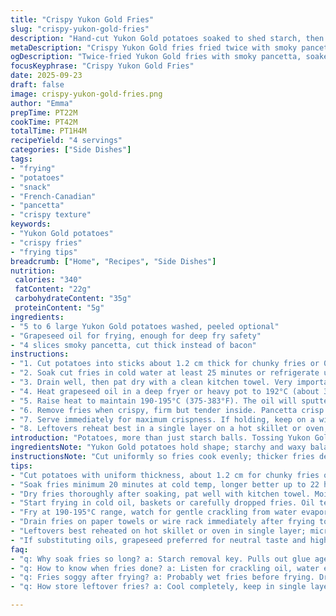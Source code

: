 ```yaml
---
title: "Crispy Yukon Gold Fries"
slug: "crispy-yukon-gold-fries"
description: "Hand-cut Yukon Gold potatoes soaked to shed starch, then twice fried with smoky pancetta strips added for crispiness and flavor. Uses grapeseed oil for a neutral but high-heat frying point. The process takes nearly an hour but nails texture and taste. Salt finishing essential. Techniques to check doneness with color and sound cues. Tips for drying potatoes and avoiding limp fries. Substitution ideas for oil and bacon. Storage advice for reheating without sogginess."
metaDescription: "Crispy Yukon Gold fries fried twice with smoky pancetta, soaked to shed starch, salted right after frying. Grapeseed oil for high heat and clean taste."
ogDescription: "Twice-fried Yukon Gold fries with smoky pancetta, soaked to avoid clumps, fried in grapeseed oil, salted immediately for crispness. Watch color, sound cues."
focusKeyphrase: "Crispy Yukon Gold Fries"
date: 2025-09-23
draft: false
image: crispy-yukon-gold-fries.png
author: "Emma"
prepTime: PT22M
cookTime: PT42M
totalTime: PT1H4M
recipeYield: "4 servings"
categories: ["Side Dishes"]
tags:
- "frying"
- "potatoes"
- "snack"
- "French-Canadian"
- "pancetta"
- "crispy texture"
keywords:
- "Yukon Gold potatoes"
- "crispy fries"
- "frying tips"
breadcrumb: ["Home", "Recipes", "Side Dishes"]
nutrition: 
 calories: "340"
 fatContent: "22g"
 carbohydrateContent: "35g"
 proteinContent: "5g"
ingredients:
- "5 to 6 large Yukon Gold potatoes washed, peeled optional"
- "Grapeseed oil for frying, enough for deep fry safety"
- "4 slices smoky pancetta, cut thick instead of bacon"
instructions:
- "1. Cut potatoes into sticks about 1.2 cm thick for chunky fries or 0.6 cm for thinner. Use a sharp knife or fry cutter to avoid crushed edges."
- "2. Soak cut fries in cold water at least 25 minutes or refrigerate up to 22 hours. This pulls out excess starch, preventing clumps and soggy fries. Don’t rush this step or fries will clump like glue against the oil."
- "3. Drain well, then pat dry with a clean kitchen towel. Very important to remove surface moisture or oil will splatter and fries won’t crisp up properly."
- "4. Heat grapeseed oil in a deep fryer or heavy pot to 192°C (about 378°F). Place fries in a fryer basket or carefully in oil cold so temperature rises gradually, keeping fries intact. Add pancetta slices at the same time to render fat and crisp them."
- "5. Raise heat to maintain 190-195°C (375-383°F). The oil will sputter as water evaporates, sounds like gentle crackling. Fry for roughly 38-43 minutes. Colour changes from pale to golden brown, fries puff slightly. Shake basket gently every 8-10 minutes to prevent sticking."
- "6. Remove fries when crispy, firm but tender inside. Pancetta crisp and browned. Drain on paper towels, season promptly with coarse salt. Warm serving plate to keep heat longer."
- "7. Serve immediately for maximum crispness. If holding, keep on a wire rack in a low oven (90-100°C), but fries will lose crunch fast."
- "8. Leftovers reheat best in a single layer on a hot skillet or oven, not microwave. Rest frying oil and strain for reuse."
introduction: "Potatoes, more than just starch balls. Tossing Yukon Golds raw into hot oil, rushing for that golden crunch, always a mistake, a common rookie error. I’ve learned patience is key. Soaking slashes starch, ends slippery messes, fries that stick like stubborn old friends. Grapeseed oil, ever since switching from canola, tosses better heat, cleaner taste, less smoke, preferring it over bacon fat, which I find heavy. Pancetta gets in there, sizzling, rendering fat, adding smoky umami without overpowering. Long fry intervals, quiet crackles in the kitchen, oil bubbling, signals evaporation and transformation—crispy outsides, creamy insides. Salt's a final handshake, never skip it; under-seasoned fries are sad. Keep an eye on color, smell the faint sweet potato roast notes. Skip a step and you get greasy hockey pucks. I’ve tried shortcuts; they don’t work."
ingredientsNote: "Yukon Gold potatoes hold shape; starchy and waxy balance. You can leave skins on for earthiness. Think about swapping pancetta for smoked turkey bacon or omit for vegetarian. Grapeseed oil chosen for high smoke point and neutral flavor. Canola safe substitute but watch odor. Don’t use olive oil, burns at lower temp. Soaking time variable; minimum 20 minutes but overnight fridge soak ideal if you plan ahead. Drying is crucial—wet fries degrade frying quality. Salt liberally immediately after frying, salt clings better on oil sheen. If doubling recipe, fry in batches; overcrowding drops oil temp, soggy fries ensure. Save the frying oil after cooling, strain, and refrigerate for future uses—reheat gently, never let scorched. Pancetta adds flavor and fat, better than bacon here for less greasiness."
instructionsNote: "Cut uniformly so fries cook evenly; thicker fries demand longer soak and cook time. Soaking is not optional—stall starch converting into glue. Dry thoroughly; moisture = oil hazards and limp fries. Start fries in cold oil; prevents burning outsides with raw insides, but if impatient, preheat oil then add baskets carefully in portions. Constant small movements help separate fries during cook. Watch for bubbling sounds; louder crackling means water evaporation ongoing. Color shifts light yellow to golden-brown signal doneness, but times vary with cut thickness. Pancetta crisps faster—remove earlier if burnt. Drain fries on paper towels or wire rack to keep crispness. Salt right away; salt absorption drops when cooled. Serve immediately unless holding warm in low oven but fries degrade rapidly. Reheat leftovers on skillet or oven to refresh crispness—microwaves make them rubbery. Practice watching cues not clocks. Season with finishing salt or herbs, skip complex seasoning blends to taste the potato."
tips:
- "Cut potatoes with uniform thickness, about 1.2 cm for chunky fries or 0.6 cm for thinner sticks. Sharp knife or fry cutter key, prevents crushed edges that turn mushy. Starch release uneven if cuts vary; expect limp spots if too thin or thick variation."
- "Soak fries minimum 20 minutes at cold temp, longer better up to 22 hours fridge if possible. Pulls starch, avoids gluey clumps. Never rush. Water temperature affects soak time; cold water recommended to keep texture intact."
- "Dry fries thoroughly after soaking, pat well with kitchen towel. Moisture causes oil spatter and lowers crispiness. Residual water steams fries inside fryer, making them limp instead of crunchy. Prep time spent here saves cooking headaches."
- "Start frying in cold oil, baskets or carefully dropped fries. Oil temp rises gradually, avoids burnt crusts with raw insides. If impatient, preheat oil then add fries in batches carefully. Pancetta added early to render fat slowly, crisps alongside fries, no grease overload."
- "Fry at 190-195°C range, watch for gentle crackling from water evaporation, bubbling fades as fries dry. Color transitions pale yellow to golden brown. Basket shaking every 8-10 minutes prevents sticking and uneven cooking. Pancetta cooks faster, remove if darkening too much."
- "Drain fries on paper towels or wire rack immediately after frying to avoid oil sogginess. Salt liberally on hot fries, salt sticks to oil sheen better now. Serving plate warmed keeps fries hot longer without steaming. Avoid stacking fries, trap steam loses crunch."
- "Leftovers best reheated on hot skillet or oven in single layer; microwaves make fries rubbery. Reheat oil by straining and refrigerating after use; reuse but never scorched. Pancetta's smoky fat adds flavor, better and less greasy alternative to bacon."
- "If substituting oils, grapeseed preferred for neutral taste and high smoke point. Canola is safe option but watch for unwanted odors. Avoid olive oil, lower smoke point burns and imparts off-flavors. Pancetta swaps include smoked turkey bacon or omit for vegetarian version."
faq:
- "q: Why soak fries so long? a: Starch removal key. Pulls out glue agents. Longer soak breaks more starch, stops fries sticking. Short soak risks clumping oils. Cold water best, warmer shortens times but hurts texture."
- "q: How to know when fries done? a: Listen for crackling oil, water evaporates slowly. Color from pale yellow shifts golden brown. Fry texture firm outside, tender inside. Pancetta crisps faster, watch edges to pull early before burn."
- "q: Fries soggy after frying? a: Probably wet fries before frying. Dry thoroughly. Oil too cool drops temp; fries soak oil not crisp. Overcrowding traps steam. Drain well on paper towels or wire racks. Salt hot fries immediately for crisp salt clings."
- "q: How store leftover fries? a: Cool completely, keep in single layer if possible. Wire rack in fridge best to avoid moisture buildup. Reheat on hot skillet or oven, skip microwave for texture. Oil can be strained cooled, refrigerate for reuse, watch for burnt flavors."

---
```

